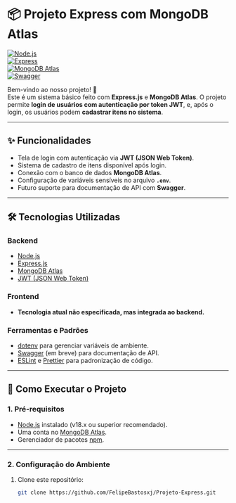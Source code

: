 # 📦 Projeto Express com MongoDB Atlas

[![Node.js](https://img.shields.io/badge/Node.js-v18.x-green)](https://nodejs.org/)  
[![Express](https://img.shields.io/badge/Express.js-4.x-lightgrey)](https://expressjs.com/)  
[![MongoDB Atlas](https://img.shields.io/badge/Database-MongoDB%20Atlas-blue)](https://www.mongodb.com/cloud/atlas)  
[![Swagger](https://img.shields.io/badge/Docs-Swagger-orange)](https://swagger.io/)  

Bem-vindo ao nosso projeto! 🚀  
Este é um sistema básico feito com **Express.js** e **MongoDB Atlas**. O projeto permite **login de usuários com autenticação por token JWT**, e, após o login, os usuários podem **cadastrar itens no sistema**.

---

## ✨ **Funcionalidades**
- Tela de login com autenticação via **JWT (JSON Web Token)**.
- Sistema de cadastro de itens disponível após login.
- Conexão com o banco de dados **MongoDB Atlas**.
- Configuração de variáveis sensíveis no arquivo **`.env`**.
- Futuro suporte para documentação de API com **Swagger**.

---

## 🛠️ **Tecnologias Utilizadas**

### **Backend**
- [Node.js](https://nodejs.org/)
- [Express.js](https://expressjs.com/)
- [MongoDB Atlas](https://www.mongodb.com/cloud/atlas)
- [JWT (JSON Web Token)](https://jwt.io/)

### **Frontend**
- **Tecnologia atual não especificada, mas integrada ao backend.**

### **Ferramentas e Padrões**
- [dotenv](https://www.npmjs.com/package/dotenv) para gerenciar variáveis de ambiente.
- [Swagger](https://swagger.io/) (em breve) para documentação de API.
- [ESLint](https://eslint.org/) e [Prettier](https://prettier.io/) para padronização de código.

---

## 🚀 **Como Executar o Projeto**

### **1. Pré-requisitos**
- [Node.js](https://nodejs.org/) instalado (v18.x ou superior recomendado).
- Uma conta no [MongoDB Atlas](https://www.mongodb.com/cloud/atlas).
- Gerenciador de pacotes [npm](https://www.npmjs.com/).

---

### **2. Configuração do Ambiente**

1. Clone este repositório:
   ```bash
   git clone https://github.com/FelipeBastosxj/Projeto-Express.git
